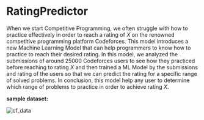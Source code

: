 # RatingPredictor
 

When we start Competitive Programming, we often struggle with how to practice effectively in order to reach a rating of $X$ on the renowned competitive programming platform Codeforces. This model introduces a new Machine Learning Model that can help programmers to know how to practice to reach their desired rating. In this model, we analyzed the submissions of around $25000$ Codeforces users to see how they practiced before reaching to rating $X$ and then trained a ML Model by the submissions and rating of the users so that we can predict the rating for a specific range of solved problems. 
In conclusion, this model help any user to determine which range of problems to practice in order to achieve rating $X$.

**sample dataset:**


![cf_data](https://github.com/Primest3in/RatingPredictor/assets/52739974/5274f496-9894-4057-b80c-2df0c299ac53)

